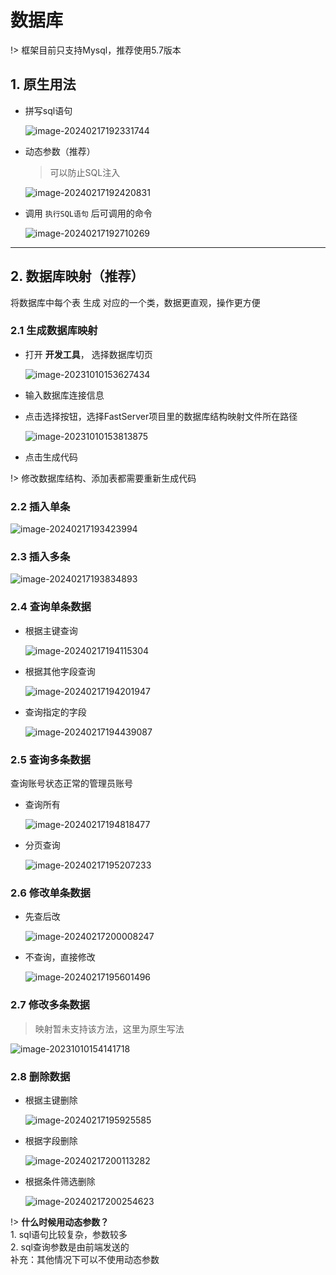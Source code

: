 # 数据库

!> 框架目前只支持Mysql，推荐使用5.7版本



## 1. 原生用法

- 拼写sql语句

  ![image-20240217192331744](db.assets/image-20240217192331744.png)

- 动态参数（推荐）

  > 可以防止SQL注入

  ![image-20240217192420831](db.assets/image-20240217192420831.png)

- 调用 `执行SQL语句` 后可调用的命令

  ![image-20240217192710269](db.assets/image-20240217192710269.png)



---



## 2. 数据库映射（推荐）

将数据库中每个表 生成 对应的一个类，数据更直观，操作更方便

### 2.1 生成数据库映射

- 打开 **开发工具**， 选择数据库切页

  ![image-20231010153627434](db.assets/image-20231010153627434.png)

- 输入数据库连接信息

- 点击选择按钮，选择FastServer项目里的数据库结构映射文件所在路径

  ![image-20231010153813875](db.assets/image-20231010153813875.png)

- 点击生成代码

!> 修改数据库结构、添加表都需要重新生成代码

### 2.2 插入单条

![image-20240217193423994](db.assets/image-20240217193423994.png)



### 2.3 插入多条

![image-20240217193834893](db.assets/image-20240217193834893.png)



### 2.4 查询单条数据

- 根据主键查询

  ![image-20240217194115304](db.assets/image-20240217194115304.png)

- 根据其他字段查询

  ![image-20240217194201947](db.assets/image-20240217194201947.png)

- 查询指定的字段

  ![image-20240217194439087](db.assets/image-20240217194439087.png)

### 2.5 查询多条数据

查询账号状态正常的管理员账号

- 查询所有

  ![image-20240217194818477](../../image-20240217194818477.png)

- 分页查询

  ![image-20240217195207233](db.assets/image-20240217195207233.png)



### 2.6 修改单条数据

- 先查后改

  ![image-20240217200008247](db.assets/image-20240217200008247.png)

- 不查询，直接修改

  ![image-20240217195601496](db.assets/image-20240217195601496.png)



### 2.7 修改多条数据

> 映射暂未支持该方法，这里为原生写法

![image-20231010154141718](db.assets/image-20231010154141718.png)



### 2.8 删除数据

- 根据主键删除

  ![image-20240217195925585](db.assets/image-20240217195925585.png)

- 根据字段删除

  ![image-20240217200113282](db.assets/image-20240217200113282.png)

- 根据条件筛选删除

  ![image-20240217200254623](db.assets/image-20240217200254623.png)



!> **什么时候用动态参数？**</br>1. sql语句比较复杂，参数较多</br>2. sql查询参数是由前端发送的</br>补充：其他情况下可以不使用动态参数
